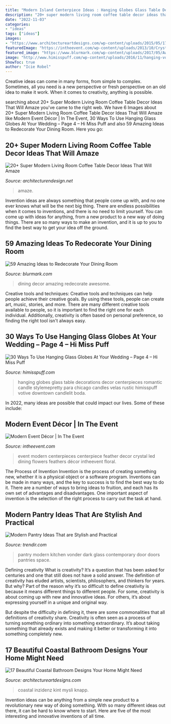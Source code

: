 ```yaml
---
title: "Modern Island Centerpiece Ideas : Hanging Globes Glass Table Decorations Decor Centerpieces Romantic Candle Stylemepretty Para Chicago Candles Velas Rustic Himisspuff Votive Downtown Candlelit Boda"
description: "20+ super modern living room coffee table decor ideas that will amaze"
date: "2022-11-03"
categories:
- "ideas"
tags: ["ideas"]
images:
- "https://www.architectureartdesigns.com/wp-content/uploads/2015/05/17-Beautiful-Coastal-Bathroom-Designs-Your-Home-Might-Need-11.jpg"
featuredImage: "https://intheevent.com/wp-content/uploads/2013/10/Crystal-Feather-Dining-Centerpiece.jpg"
featured_image: "https://www.blurmark.com/wp-content/uploads/2017/05/Awesome-Dining-Room-Decor-With-Large-Chandelier.jpg"
image: "http://www.himisspuff.com/wp-content/uploads/2016/11/hanging-votives-wedding-reception-decor.jpg"
ShowToc: true
author: "Icie Robel"
---
```



Creative ideas can come in many forms, from simple to complex. Sometimes, all you need is a new perspective or fresh perspective on an old idea to make it work. When it comes to creativity, anything is possible.

	

		
searching about 20+ Super Modern Living Room Coffee Table Decor Ideas That Will Amaze you've came to the right web. We have 6 Images about 20+ Super Modern Living Room Coffee Table Decor Ideas That Will Amaze like Modern Event Décor | In The Event, 30 Ways To Use Hanging Glass Globes At Your Wedding – Page 4 – Hi Miss Puff and also 59 Amazing Ideas to Redecorate Your Dining Room. Here you go:
		
    
## 20+ Super Modern Living Room Coffee Table Decor Ideas That Will Amaze

<img loading=lazy src="https://cdn.architecturendesign.net/wp-content/uploads/2015/11/AD-10-chich-living-room-decor.jpg" onerror="this.onerror=null;this.src='https://tse4.mm.bing.net/th?id=OIP.ucTTYK93FraEfKDoXgKuRgHaJZ&amp;pid=15.1';" alt="20+ Super Modern Living Room Coffee Table Decor Ideas That Will Amaze">

_Source: architecturendesign.net_

>amaze. 

	

Invention ideas are always something that people come up with, and no one ever knows what will be the next big thing. There are endless possibilities when it comes to inventions, and there is no need to limit yourself. You can come up with ideas for anything, from a new product to a new way of doing things. There are so many ways to make an invention, and it is up to you to find the best way to get your idea off the ground.

    
## 59 Amazing Ideas To Redecorate Your Dining Room

<img loading=lazy src="https://www.blurmark.com/wp-content/uploads/2017/05/Awesome-Dining-Room-Decor-With-Large-Chandelier.jpg" onerror="this.onerror=null;this.src='https://tse1.mm.bing.net/th?id=OIP.sgY2-a_iKg0mOzRnbdOlKQHaJ4&amp;pid=15.1';" alt="59 Amazing Ideas to Redecorate Your Dining Room">

_Source: blurmark.com_

>dining decor amazing redecorate awesome. 

	

Creative tools and techniques:
Creative tools and techniques can help people achieve their creative goals. By using these tools, people can create art, music, stories, and more. There are many different creative tools available to people, so it is important to find the right one for each individual. Additionally, creativity is often based on personal preference, so finding the right tool isn't always easy.

    
## 30 Ways To Use Hanging Glass Globes At Your Wedding – Page 4 – Hi Miss Puff

<img loading=lazy src="http://www.himisspuff.com/wp-content/uploads/2016/11/hanging-votives-wedding-reception-decor.jpg" onerror="this.onerror=null;this.src='https://tse3.mm.bing.net/th?id=OIP.F7-h3hovx9ykQNauEnYP_gAAAA&amp;pid=15.1';" alt="30 Ways To Use Hanging Glass Globes At Your Wedding – Page 4 – Hi Miss Puff">

_Source: himisspuff.com_

>hanging globes glass table decorations decor centerpieces romantic candle stylemepretty para chicago candles velas rustic himisspuff votive downtown candlelit boda. 

	

In 2022, many ideas are possible that could impact our lives. Some of these include: 

    
## Modern Event Décor | In The Event

<img loading=lazy src="https://intheevent.com/wp-content/uploads/2013/10/Crystal-Feather-Dining-Centerpiece.jpg" onerror="this.onerror=null;this.src='https://tse3.mm.bing.net/th?id=OIP.EKK0IihV64PGGbQY5TZF3wHaLI&amp;pid=15.1';" alt="Modern Event Décor | In The Event">

_Source: intheevent.com_

>event modern centerpieces centerpiece feather decor crystal led dining flowers feathers décor intheevent floral. 

	

The Process of Invention
Invention is the process of creating something new, whether it is a physical object or a software program. Inventions can be made in many ways, and the key to success is to find the best way to do it. There are a number of ways to bring ideas to fruition, and each has its own set of advantages and disadvantages. One important aspect of invention is the selection of the right process to carry out the task at hand.

    
## Modern Pantry Ideas That Are Stylish And Practical

<img loading=lazy src="http://cdn.trendir.com/wp-content/uploads/2016/10/Modern-black-kitchen-pantry-900x1301.jpg" onerror="this.onerror=null;this.src='https://tse2.mm.bing.net/th?id=OIP.7yL5E0Ez5wpARt_Sv6R7PwHaKt&amp;pid=15.1';" alt="Modern Pantry Ideas That are Stylish and Practical">

_Source: trendir.com_

>pantry modern kitchen vonder dark glass contemporary door doors pantries space. 

	

Defining creativity
What is creativity? It’s a question that has been asked for centuries and one that still does not have a solid answer. The definition of creativity has eluded artists, scientists, philosophers, and thinkers for years. But why?
Part of the reason why it’s so difficult to define creativity is because it means different things to different people. For some, creativity is about coming up with new and innovative ideas. For others, it’s about expressing yourself in a unique and original way.

But despite the difficulty in defining it, there are some commonalities that all definitions of creativity share. Creativity is often seen as a process of turning something ordinary into something extraordinary. It’s about taking something that already exists and making it better or transforming it into something completely new.

    
## 17 Beautiful Coastal Bathroom Designs Your Home Might Need

<img loading=lazy src="https://www.architectureartdesigns.com/wp-content/uploads/2015/05/17-Beautiful-Coastal-Bathroom-Designs-Your-Home-Might-Need-11.jpg" onerror="this.onerror=null;this.src='https://tse2.mm.bing.net/th?id=OIP.7vzOIHAZYaNhorYMYBFG_AHaLH&amp;pid=15.1';" alt="17 Beautiful Coastal Bathroom Designs Your Home Might Need">

_Source: architectureartdesigns.com_

>coastal inzidenz kint mysli knapp. 

	

Invention ideas can be anything from a simple new product to a revolutionary new way of doing something. With so many different ideas out there, it can be hard to know where to start. Here are five of the most interesting and innovative inventions of all time.

